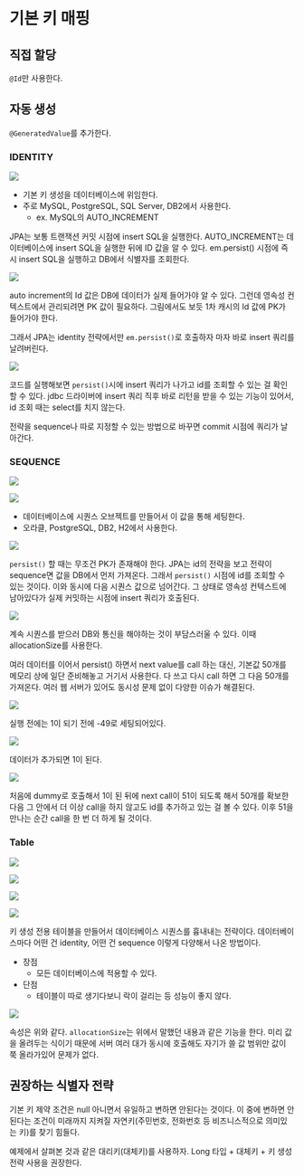 # 기본 키 매핑

## 직접 할당

`@Id`만 사용한다.

## 자동 생성

`@GeneratedValue`를 추가한다.

### IDENTITY

![](../../.gitbook/assets/kimyounghan-orm-jpa/04/screenshot%202021-03-16%20오후%203.25.38.png)

- 기본 키 생성을 데이터베이스에 위임한다.
- 주로 MySQL, PostgreSQL, SQL Server, DB2에서 사용한다.
    - ex. MySQL의 AUTO_INCREMENT

JPA는 보통 트랜잭션 커밋 시점에 insert SQL을 실행한다. AUTO_INCREMENT는 데이터베이스에 insert SQL을 실행한 뒤에 ID 값을 알 수 있다. em.persist() 시점에 즉시
insert SQL을 실행하고 DB에서 식별자를 조회한다.

![](../../.gitbook/assets/kimyounghan-orm-jpa/03/스크린샷%202021-03-13%20오후%206.15.26.png)

auto increment의 Id 값은 DB에 데이터가 실제 들어가야 알 수 있다. 그런데 영속성 컨텍스트에서 관리되려면 PK 값이 필요하다. 그림에서도 보듯 1차 캐시의 Id 값에 PK가 들어가야 한다.

그래서 JPA는 identity 전략에서만 `em.persist()`로 호출하자 마자 바로 insert 쿼리를 날려버린다.

![](../../.gitbook/assets/kimyounghan-orm-jpa/04/screenshot%202021-03-16%20오후%205.17.34.png)

코드를 실행해보면 `persist()`시에 insert 쿼리가 나가고 id를 조회할 수 있는 걸 확인할 수 있다. jdbc 드라이버에 insert 쿼리 직후 바로 리턴을 받을 수 있는 기능이 있어서, id 조회 때는
select를 치지 않는다.

전략을 sequence나 따로 지정할 수 있는 방법으로 바꾸면 commit 시점에 쿼리가 날아간다.

### SEQUENCE

![](../../.gitbook/assets/kimyounghan-orm-jpa/04/screenshot%202021-03-16%20오후%203.25.31.png)

![](../../.gitbook/assets/kimyounghan-orm-jpa/04/screenshot%202021-03-16%20오후%204.41.11.png)

- 데이터베이스에 시퀀스 오브젝트를 만들어서 이 값을 통해 세팅한다.
- 오라클, PostgreSQL, DB2, H2에서 사용한다.

![](../../.gitbook/assets/kimyounghan-orm-jpa/04/screenshot%202021-03-16%20오후%205.26.44.png)

`persist()` 할 때는 무조건 PK가 존재해야 한다. JPA는 id의 전략을 보고 전략이 sequence면 값을 DB에서 먼저 가져온다. 그래서 `persist()` 시점에 id를 조회할 수 있는 것이다. 이와 동시에 다음 시퀀스 값으로 넘어간다. 그 상태로 영속성 컨텍스트에 남아있다가 실제 커밋하는 시점에 insert 쿼리가 호출된다.

![](../../.gitbook/assets/kimyounghan-orm-jpa/04/screenshot%202021-03-16%20오후%203.25.46.png)

계속 시퀀스를 받으러 DB와 통신을 해야하는 것이 부담스러울 수 있다. 이때 allocationSize를 사용한다.
 
여러 데이터를 이어서 persist() 하면서 next value를 call 하는 대신, 기본값 50개를 메모리 상에 일단 준비해놓고 거기서 사용한다. 다 쓰고 다시 call 하면 그 다음 50개를 가져온다. 여러 웹 서버가 있어도 동시성 문제 없이 다양한 이슈가 해결된다. 

![](../../.gitbook/assets/kimyounghan-orm-jpa/04/screenshot%202021-03-16%20오후%205.32.38.png)

실행 전에는 1이 되기 전에 -49로 세팅되어있다.

![](../../.gitbook/assets/kimyounghan-orm-jpa/04/screenshot%202021-03-16%20오후%205.32.58.png)

데이터가 추가되면 1이 된다.

![](../../.gitbook/assets/kimyounghan-orm-jpa/04/screenshot%202021-03-16%20오후%205.36.41.png)

처음에 dummy로 호출해서 1이 된 뒤에 next call이 51이 되도록 해서 50개를 확보한 다음 그 안에서 더 이상 call을 하지 않고도 id를 추가하고 있는 걸 볼 수 있다. 이후 51을 만나는 순간 call을 한 번 더 하게 될 것이다.

### Table

![](../../.gitbook/assets/kimyounghan-orm-jpa/04/screenshot%202021-03-16%20오후%204.44.31.png)

![](../../.gitbook/assets/kimyounghan-orm-jpa/04/screenshot%202021-03-16%20오후%204.46.46.png)

![](../../.gitbook/assets/kimyounghan-orm-jpa/04/screenshot%202021-03-16%20오후%204.48.48.png)

![](../../.gitbook/assets/kimyounghan-orm-jpa/04/screenshot%202021-03-16%20오후%204.48.34.png)

키 생성 전용 테이블을 만들어서 데이터베이스 시퀀스를 흉내내는 전략이다. 데이터베이스마다 어떤 건 identity, 어떤 건 sequence 이렇게 다양해서 나온 방법이다.

- 장점
    - 모든 데이터베이스에 적용할 수 있다.
- 단점
    - 테이블이 따로 생기다보니 락이 걸리는 등 성능이 좋지 않다.

![](../../.gitbook/assets/kimyounghan-orm-jpa/04/screenshot%202021-03-16%20오후%204.50.15.png)

속성은 위와 같다. `allocationSize`는 위에서 말했던 내용과 같은 기능을 한다. 미리 값을 올려두는 식이기 때문에 서버 여러 대가 동시에 호출해도 자기가 쓸 값 범위만 값이 쭉 올라가있어 문제가 없다.

## 권장하는 식별자 전략

기본 키 제약 조건은 null 아니면서 유일하고 변하면 안된다는 것이다. 이 중에 변하면 안된다는 조건이 미래까지 지켜질 자연키(주민번호, 전화번호 등 비즈니스적으로 의미있는 키)를 찾기 힘들다.

예제에서 살펴본 것과 같은 대리키(대체키)를 사용하자. Long 타입 + 대체키 + 키 생성전략 사용을 권장한다.